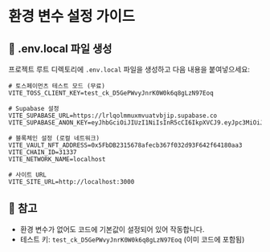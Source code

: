 # 환경 변수 설정 가이드

## 📝 .env.local 파일 생성

프로젝트 루트 디렉토리에 `.env.local` 파일을 생성하고 다음 내용을 붙여넣으세요:

```env
# 토스페이먼츠 테스트 모드 (무료)
VITE_TOSS_CLIENT_KEY=test_ck_D5GePWvyJnrK0W0k6q8gLzN97Eoq

# Supabase 설정
VITE_SUPABASE_URL=https://lrlqolmmuxmvuatvbjip.supabase.co
VITE_SUPABASE_ANON_KEY=eyJhbGciOiJIUzI1NiIsInR5cCI6IkpXVCJ9.eyJpc3MiOiJzdXBhYm"""",InJlZiI6ImxybHFvbG1tdXhtdnVhdHZiamlwIiwicm9sZSI6ImFub24iLCJpYXQiOjE3NjA4NTcwNzgsImV4cCI6MjA3NjQzMzA3OH0.8CAPUeycn0pZQLZlvL_GmnMljFO3oj0ZxJ8_iqblAAU

# 블록체인 설정 (로컬 네트워크)
VITE_VAULT_NFT_ADDRESS=0x5FbDB2315678afecb367f032d93F642f64180aa3
VITE_CHAIN_ID=31337
VITE_NETWORK_NAME=localhost

# 사이트 URL
VITE_SITE_URL=http://localhost:3000
```

## 📌 참고

- 환경 변수가 없어도 코드에 기본값이 설정되어 있어 작동합니다.
- 테스트 키: `test_ck_D5GePWvyJnrK0W0k6q8gLzN97Eoq` (이미 코드에 포함됨)
